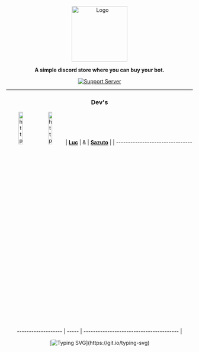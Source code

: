 <div align="center">
  <a href="https://discord.gg/mskT7HRHNy" target="_blank"
    ><img src="https://i.imgur.com/6nC6zjV.png" alt="Logo" height="150"
  /></a>

**A simple discord store where you can buy your bot.** 

[![Support Server](https://discord.com/api/guilds/758308791837786232/embed.png?style=banner2)](https://discord.gg/mskT7HRHNy)

  <hr />
  <div>
    <h3> Dev's</h3>

<img alt="https://github.com/zlucfx" src="https://images.weserv.nl/?url=avatars.githubusercontent.com/u/80841842?v=4&h=128&w=128&fit=cover&mask=circle&maxage=1d" alt="https://github.com/zlucfx" width="15%" /> <img alt="https://github.com/Swazuto" src="https://images.weserv.nl/?url=avatars.githubusercontent.com/u/97265430?v=4&h=128&w=128&fit=cover&mask=circle&maxage=1d" alt="https://github.com/Swazuto" width="15%" />
| **[Luc](https://github.com/zlucfx)** |   &  | **[Sazuto](https://github.com/Swazuto)** |
| --------------------------------------------------- | ----- | ---------------------------------------- |

  </div>

  [![Typing
  SVG](https://readme-typing-svg.herokuapp.com?font=Fira+Code&pause=1000&width=435&lines=Improving+your+Discord+experience.)](https://git.io/typing-svg)
</div>
